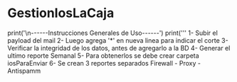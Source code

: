 # GestionIosLaCaja

 print('\n------Instrucciones Generales de Uso------')
    print('''
    1- Subir el payload del mail
    2- Luego  agrega '*' en nueva linea para indicar el corte 
    3- Verificar la integridad de los datos, antes de agregarlo a la BD
    4- Generar el ultimo reporte Semanal
    5- Para obtenerlos se debe crear carpeta iosParaEnviar
    6- Se crean 3 reportes separados Firewall - Proxy - Antispamm
